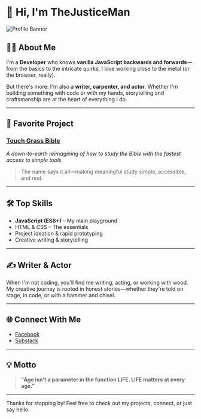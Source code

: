 # 👋 Hi, I'm TheJusticeMan

![Profile Banner](https://img.shields.io/badge/Age%20isn't%20a%20parameter%20in%20the%20function%20LIFE.-blueviolet?style=for-the-badge)

## 👨‍💻 About Me

I'm a **Developer** who knows **vanilla JavaScript backwards and forwards**—from the basics to the intricate quirks, I love working close to the metal (or the browser, really).

But there's more: I'm also a **writer, carpenter, and actor**. Whether I'm building something with code or with my hands, storytelling and craftsmanship are at the heart of everything I do.

---

## 🚀 Favorite Project

### [Touch Grass Bible](https://thejusticeman.github.io/touch-grass-bible/)
*A down-to-earth reimagining of how to study the Bible with the fastest access to simple tools.*

> The name says it all—making meaningful study simple, accessible, and real.

---

## 🛠️ Top Skills

- **JavaScript (ES6+)** – My main playground
- HTML & CSS – The essentials
- Project ideation & rapid prototyping
- Creative writing & storytelling

---

## ✍️ Writer & Actor

When I'm not coding, you'll find me writing, acting, or working with wood. My creative journey is rooted in honest stories—whether they're told on stage, in code, or with a hammer and chisel.

---

## 🌐 Connect With Me

- [Facebook](https://www.facebook.com/justicevellacott)
- [Substack](https://substack.com/@imthejusticeman)

---

## 💡 Motto

> **"Age isn't a parameter in the function LIFE. LIFE matters at every age."**

---

Thanks for stopping by! Feel free to check out my projects, connect, or just say hello.
